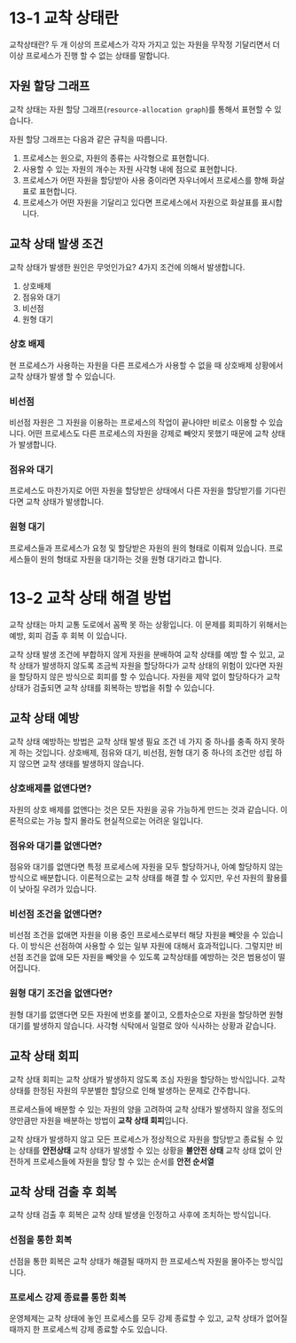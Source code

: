 # 13-1 교착 상태란
교착상태란? 두 개 이상의 프로세스가 각자 가지고 있는 자원을 무작정 기달리면서 더 이상 프로세스가 진행 할 수 없는 상태를 말합니다.

## 자원 할당 그래프
교착 상태는 자원 할당 그래프(`resource-allocation graph`)를 통해서 표현할 수 있습니다.

자원 할당 그래프는 다음과 같은 규칙을 따릅니다.
1. 프로세스는 원으로, 자원의 종류는 사각형으로 표현합니다.
2. 사용할 수 있는 자원의 개수는 자원 사각형 내에 점으로 표현합니다.
3. 프로세스가 어떤 자원을 할당받아 사용 중이라면 자우너에서 프로세스를 향해 화살표로 표현합니다.
4. 프로세스가 어떤 자원을 기달리고 있다면 프로세스에서 자원으로 화살표를 표시합니다.

## 교착 상태 발생 조건
교착 상태가 발생한 원인은 무엇인가요? 4가지 조건에 의해서 발생합니다.
1. 상호배제
2. 점유와 대기
3. 비선점
4. 원형 대기

### 상호 배제
현 프로세스가 사용하는 자원을 다른 프로세스가 사용할 수 없을 때 상호배제 상황에서 교착 상태가 발생 할 수 있습니다.

### 비선점
비선점 자원은 그 자원을 이용하는 프로세스의 작업이 끝나야만 비로소 이용할 수 있습니다. 어떤 프로세스도 다른 프로세스의 자원을 강제로 빼앗지 못했기 때문에 교착 상태가 발생합니다.

### 점유와 대기
프로세스도 마찬가지로 어떤 자원을 할당받은 상태에서 다른 자원을 할당받기를 기다린다면 교착 상태가 발생합니다.

### 원형 대기
프로세스들과 프로세스가 요청 및 할당받은 자원의 원의 형태로 이뤄져 있습니다. 프로세스들이 원의 형태로 자원을 대기하는 것을 원형 대기라고 합니다.

# 13-2 교착 상태 해결 방법
교착 상태는 마치 교통 도로에서 꼼짝 못 하는 상황입니다. 이 문제를 회피하기 위해서는 예방, 회피 검출 후 회복 이 있습니다.

교착 상태 발생 조건에 부합하지 않게 자원을 분배하여 교착 상태를 예방 할 수 있고, 교착 상태가 발생하지 않도록 조금씩 자원을 할당하다가 교착 상태의 위험이 있다면 자원을 할당하지 않은 방식으로 회피를 할 수 있습니다.
자원을 제약 없이 할당하다가 교착 상태가 검출되면 교착 상태를 회복하는 방법을 취할 수 있습니다.

## 교착 상태 예방
교착 상태 예방하는 방법은 교착 상태 발생 필요 조건 네 가지 중 하나를 충족 하지 못하게 하는 것입니다.
상호배제, 점유와 대기, 비선점, 원형 대기 중 하나의 조건만 성립 하지 않으면 교착 생태를 발생하지 않습니다.

### 상호배제를 없앤다면?
자원의 상호 배제를 없앤다는 것은 모든 자원을 공유 가능하게 만드는 것과 같습니다. 이론적으로는 가능 할지 몰라도 현실적으로는 어려운 일입니다.

### 점유와 대기를 없앤다면?
점유와 대기를 없앤다면 특정 프로세스에 자원을 모두 할당하거나, 아예 할당하지 않는 방식으로 배분합니다.
이론적으로는 교착 상태를 해결 할 수 있지만, 우선 자원의 활용률이 낮아질 우려가 있습니다.

### 비선점 조건을 없앤다면?
비선점 조건을 없애면 자원을 이용 중인 프로세스로부터 해당 자원을 빼앗을 수 있습니다.
이 방식은 선점하여 사용할 수 있는 일부 자원에 대해서 효과적입니다. 그렇지만 비선점 조건을 없애 모든 자원을 빼앗을 수 있도록 교착상태를 예방하는 것은 범용성이 떨어집니다.

### 원형 대기 조건을 없앤다면?
원형 대기를 없앤다면 모든 자원에 번호를 붙이고, 오름차순으로 자원을 할당하면 원형 대기를 발생하지 않습니다.
사각형 식탁에서 일렬로 앉아 식사하는 상황과 같습니다.

## 교착 상태 회피
교착 상태 회피는 교착 상태가 발생하지 않도록 조심 자원을 할당하는 방식입니다.
교착 상태를 한정된 자원의 무분별한 할당으로 인해 발생하는 문제로 간주합니다.

프로세스들에 배분할 수 있는 자원의 양을 고려하여 교착 상태가 발생하지 않을 정도의 양만큼만 자원을 배분하는 방법이 **교착 상태 회피**입니다.

교착 상태가 발생하지 않고 모든 프로세스가 정상적으로 자원을 할당받고 종료될 수 있는 상태를 **안전상태**
교착 상태가 발생할 수 있는 상황을 **불안전 상태**
교착 상태 없이 안전하게 프로세스들에 자원을 할당 할 수 있는 순서를 **안전 순서열**

## 교착 상태 검출 후 회복
교착 상태 검출 후 회복은 교착 상태 발생을 인정하고 사후에 조치하는 방식입니다.

### 선점을 통한 회복
선점을 통한 회복은 교착 상태가 해결될 때까지 한 프로세스씩 자원을 몰아주는 방식입니다.

### 프로세스 강제 종료를 통한 회복
운영체제는 교착 상태에 놓인 프로세스를 모두 강제 종료할 수 있고, 교착 상태가 없어질 때까지 한 프로세스씩 강제 종료할 수도 있습니다.
